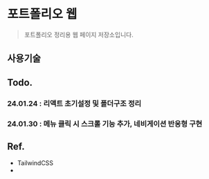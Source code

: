 # 포트폴리오 웹

> 포트폴리오 정리용 웹 페이지 저장소입니다.

## 사용기술


## Todo.
### 24.01.24 : 리액트 초기설정 및 폴더구조 정리
### 24.01.30 : 메뉴 클릭 시 스크롤 기능 추가, 네비게이션 반응형 구현

## Ref.
- TailwindCSS
- 